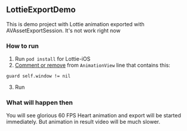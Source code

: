 ## LottieExportDemo

This is demo project with Lottie animation exported with AVAssetExportSession. It's not work right now

### How to run
1. Run `pod install` for Lottie-iOS
2. [Comment or remove](https://github.com/airbnb/lottie-ios/issues/999) from `AnimationView` line that contains this:
```
guard self.window != nil
```
3. Run

### What will happen then
You will see glorious 60 FPS Heart animation and export will be started immediately. But animation in result video will be much slower.
